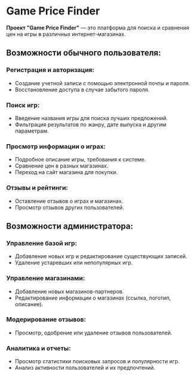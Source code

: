 # Game Price Finder

**Проект "Game Price Finder"** — это платформа для поиска и сравнения цен на игры в различных интернет-магазинах.

## Возможности обычного пользователя:

### Регистрация и авторизация:
- Создание учетной записи с помощью электронной почты и пароля.
- Восстановление доступа в случае забытого пароля.

### Поиск игр:
- Введение названия игры для поиска лучших предложений.
- Фильтрация результатов по жанру, дате выпуска и другим параметрам.

### Просмотр информации о играх:
- Подробное описание игры, требования к системе.
- Сравнение цен в разных магазинах.
- Переход на сайт магазина для покупки.

### Отзывы и рейтинги:
- Оставление отзывов о играх и магазинах.
- Просмотр отзывов других пользователей.

## Возможности администратора:

### Управление базой игр:
- Добавление новых игр и редактирование существующих записей.
- Удаление устаревших или непопулярных игр.

### Управление магазинами:
- Добавление новых магазинов-партнеров.
- Редактирование информации о магазинах (ссылка, логотип, описание).

### Модерирование отзывов:
- Просмотр, одобрение или удаление отзывов пользователей.

### Аналитика и отчеты:
- Просмотр статистики поисковых запросов и популярности игр.
- Анализ активности пользователей и их предпочтений.
